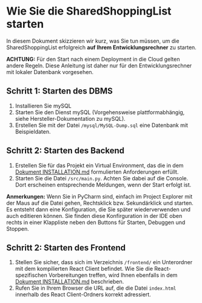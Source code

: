# Wie Sie die SharedShoppingList starten
In diesem Dokument skizzieren wir kurz, was Sie tun müssen, um die SharedShoppingList
erfolgreich **auf Ihrem Entwicklungsrechner** zu starten. 

**ACHTUNG:** Für den Start nach einem Deployment in die Cloud gelten andere Regeln.
             Diese Anleitung ist daher nur für den Entwicklungsrechner mit lokaler
             Datenbank vorgesehen.

## Schritt 1: Starten des DBMS
1. Installieren Sie mySQL
2. Starten Sie den Dienst mySQL (Vorgehensweise plattformabhängig, siehe 
Hersteller-Dokumentation zu mySQL).
3. Erstellen Sie mit der Datei ```/mysql/MySQL-Dump.sql``` eine Datenbank mit 
Beispieldaten.

## Schritt 2: Starten des Backend
1. Erstellen Sie für das Projekt ein Virtual Environment, das die in dem [Dokument 
INSTALLATION.md](INSTALLATION.md) formulierten Anforderungen erfüllt.
2. Starten Sie die Datei ```/src/main.py```. Achten Sie dabei auf die Console. Dort
erscheinen entsprechende Meldungen, wenn der Start erfolgt ist.

**Anmerkungen:** Wenn Sie in PyCharm sind, einfach im Project Explorer mit der Maus 
auf die Datei gehen, Rechtsklick bzw. Sekundärklick und starten. Es entsteht dann eine
Konfiguration, die Sie später wiederverwenden und auch editieren können. Sie finden
diese Konfirguration in der IDE oben rechts in einer Klappliste neben den Buttons
für Starten, Debuggen und Stoppen.
 
## Schritt 2: Starten des Frontend
1. Stellen Sie sicher, dass sich im Verzeichnis ```/frontend/``` ein Unterordner 
mit dem kompilierten React Client befindet. Wie Sie die React-spezifischen Vorbereitungen
treffen, wird Ihnen ebenfalls in dem [Dokument INSTALLATION.md](INSTALLATION.md) beschrieben.
2. Rufen Sie in Ihrem Browser die URL auf, die die Datei ```index.html``` innerhalb
des React Client-Ordners korrekt adressiert.

